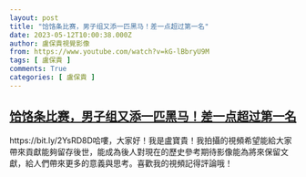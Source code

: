 ```yaml
---
layout: post
title: "饸饹条比赛，男子组又添一匹黑马！差一点超过第一名"
date: 2023-05-12T10:00:38.000Z
author: 盧保貴視覺影像
from: https://www.youtube.com/watch?v=kG-lBbryU9M
tags: [ 盧保貴 ]
comments: True
categories: [ 盧保貴 ]
---
```

<!--1683885638000-->
[饸饹条比赛，男子组又添一匹黑马！差一点超过第一名](https://www.youtube.com/watch?v=kG-lBbryU9M)
------

<div>
https://bit.ly/2YsRD8D哈嘍，大家好！我是盧寶貴！我拍攝的視頻希望能給大家帶來貢獻能夠留存後世，能成為後人對現在的歷史參考期待影像能為將來保留文獻，給人們帶來更多的意義與思考。喜歡我的視頻記得評論哦！
</div>
